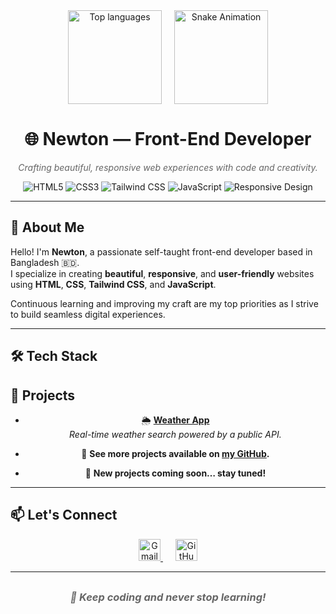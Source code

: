 <div align="center" style="display: flex; justify-content: center; align-items: center; gap: 20px; margin-bottom: 20px;">
  <!-- Top languages card -->
  <img src="https://github-readme-stats.vercel.app/api/top-langs?username=newton2n&layout=compact&theme=dracula" height="150" alt="Top languages" />
  <!-- Snake animation GIF -->
  <img height="150" src="https://media.giphy.com/media/M9gbBd9nbDrOTu1Mqx/giphy.gif" alt="Snake Animation" />
</div>

<h1 align="center">🌐 Newton — Front-End Developer</h1>

<p align="center" style="font-style: italic; color: #666;">
  Crafting beautiful, responsive web experiences with code and creativity.
</p>

<p align="center">
  <img alt="HTML5" src="https://img.shields.io/badge/HTML5-E34F26?style=for-the-badge&logo=html5&logoColor=white" />
  <img alt="CSS3" src="https://img.shields.io/badge/CSS3-1572B6?style=for-the-badge&logo=css3&logoColor=white" />
  <img alt="Tailwind CSS" src="https://img.shields.io/badge/Tailwind_CSS-38B2AC?style=for-the-badge&logo=tailwind-css&logoColor=white" />
  <img alt="JavaScript" src="https://img.shields.io/badge/JavaScript-F7DF1E?style=for-the-badge&logo=javascript&logoColor=black" />
  <img alt="Responsive Design" src="https://img.shields.io/badge/Responsive%20Design-000000?style=for-the-badge&logo=responsive&logoColor=white" />
</p>

---

## 👋 About Me

Hello! I'm **Newton**, a passionate self-taught front-end developer based in Bangladesh 🇧🇩.  
I specialize in creating **beautiful**, **responsive**, and **user-friendly** websites using **HTML**, **CSS**, **Tailwind CSS**, and **JavaScript**.

Continuous learning and improving my craft are my top priorities as I strive to build seamless digital experiences.

---

## 🛠️ Tech Stack


## 💼 Projects

<div align="center">

- 🌦️ **[Weather App](https://newton2n.github.io/Weather-forecast/)**  
  _Real-time weather search powered by a public API._

- 🔧 **See more projects available on [my GitHub](https://github.com/newton2n).**

- 🚧 **New projects coming soon… stay tuned!**

</div>

---

## 📫 Let's Connect

<div align="center" style="margin-top: 10px;">
  
  <a href="mailto:newtonyt04@gmail.com" target="_blank" rel="noopener noreferrer" style="margin: 0 10px;">
    <img alt="Gmail" src="https://img.shields.io/badge/Gmail-D14836?style=for-the-badge&logo=gmail&logoColor=white" height="35" />
  </a>
  <a href="https://github.com/newton2n" target="_blank" rel="noopener noreferrer" style="margin: 0 10px;">
    <img alt="GitHub" src="https://img.shields.io/badge/GitHub-181717?style=for-the-badge&logo=github&logoColor=white" height="35" />
  </a>
</div>

---

<h3 align="center" style="margin-top: 30px; font-style: italic; color: #666;">
  🚀 Keep coding and never stop learning!
</h3>
